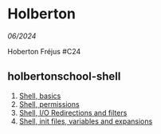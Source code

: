 # Holberton

_06/2024_

Hoberton Fréjus #C24

## holbertonschool-shell

1. [Shell, basics](/basics/README.md)
2. [Shell, permissions](/permissions/README.md)
3. [Shell, I/O Redirections and filters](/io_redirections_and_filters/README.md)
4. [Shell, init files, variables and expansions](/init_files_variables_and_expansions/README.md)
